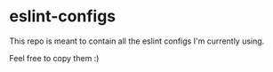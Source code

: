# eslint-configs

This repo is meant to contain all the eslint configs I'm currently using. 

Feel free to copy them :)